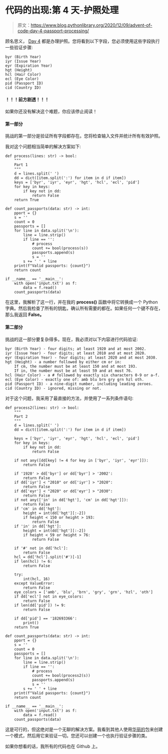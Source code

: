 # 代码的出现:第 4 天-护照处理

> 原文：<https://www.blog.pythonlibrary.org/2020/12/09/advent-of-code-day-4-passport-processing/>

顾名思义， [Day 4](https://adventofcode.com/2020/day/4) 都是办理护照。您将看到以下字段，您必须使用这些字段执行一些验证步骤:

```
byr (Birth Year)
iyr (Issue Year)
eyr (Expiration Year)
hgt (Height)
hcl (Hair Color)
ecl (Eye Color)
pid (Passport ID)
cid (Country ID)

```

#### ！！！前方剧透！！！

如果你还没有解决这个难题，你应该停止阅读！

#### 第一部分

挑战的第一部分是验证所有字段都存在。您将检查输入文件并统计所有有效护照。

我对这个问题相当简单的解决方案如下:

```
def process(lines: str) -> bool:
    """
    Part 1
    """
    d = lines.split(' ')
    dd = dict([item.split(':') for item in d if item])
    keys = ['byr', 'iyr', 'eyr', 'hgt', 'hcl', 'ecl', 'pid']
    for key in keys:
        if key not in dd:
            return False
    return True

def count_passports(data: str) -> int:
    pport = {}
    s = ''
    count = 0
    passports = []
    for line in data.split('\n'):
        line = line.strip()
        if line == '':
            # process
            count += bool(process(s))
            passports.append(s)
            s = ''
        s += ' ' + line
    print(f"Valid passports: {count}")
    return count

if __name__ == '__main__':
    with open('input.txt') as f:
        data = f.read()
    count_passports(data)
```

在这里，我解析了这一行，并在我的 **process()** 函数中将它转换成一个 Python 字典。然后我检查了所有的钥匙，确认所有需要的都在。如果任何一个键不存在，那么我返回 **False。**

#### 第二部分

挑战的这一部分要复杂得多。现在，我必须对以下内容进行代码验证:

```
byr (Birth Year) - four digits; at least 1920 and at most 2002.
iyr (Issue Year) - four digits; at least 2010 and at most 2020.
eyr (Expiration Year) - four digits; at least 2020 and at most 2030.
hgt (Height) - a number followed by either cm or in:
    If cm, the number must be at least 150 and at most 193.
    If in, the number must be at least 59 and at most 76.
hcl (Hair Color) - a # followed by exactly six characters 0-9 or a-f.
ecl (Eye Color) - exactly one of: amb blu brn gry grn hzl oth.
pid (Passport ID) - a nine-digit number, including leading zeroes.
cid (Country ID) - ignored, missing or not.

```

对于这个问题，我采用了最直接的方法，并使用了一系列条件语句:

```
def process2(lines: str) -> bool:
    """
    Part 2
    """
    d = lines.split(' ')
    dd = dict([item.split(':') for item in d if item])

    keys = ['byr', 'iyr', 'eyr', 'hgt', 'hcl', 'ecl', 'pid']
    for key in keys:
        if key not in dd:
            return False

    if not any([dd[key] != 4 for key in ['byr', 'iyr', 'eyr']]):
        return False

    if '1920' > dd['byr'] or dd['byr'] > '2002':
        return False
    if dd['iyr'] < "2010" or dd['iyr'] > "2020":
        return False
    if dd['eyr'] < "2020" or dd['eyr'] > "2030":
        return False
    if not any(['in' in dd['hgt'], 'cm' in dd['hgt']]):
        return False
    if 'cm' in dd['hgt']:
        height = int(dd['hgt'][:-2])
        if height < 150 or height > 193:
            return False
    if 'in' in dd['hgt']:
        height = int(dd['hgt'][:-2])
        if height < 59 or height > 76:
            return False

    if '#' not in dd['hcl']:
        return False
    hcl = dd['hcl'].split('#')[-1]
    if len(hcl) != 6:
        return False

    try:
        int(hcl, 16)
    except ValueError:
        return False
    eye_colors = ['amb', 'blu', 'brn', 'gry', 'grn', 'hzl', 'oth']
    if dd['ecl'] not in eye_colors:
        return False
    if len(dd['pid']) != 9:
        return False

    if dd['pid'] == '182693366':
        print()
    return True

def count_passports(data: str) -> int:
    pport = {}
    s = ''
    count = 0
    passports = []
    for line in data.split('\n'):
        line = line.strip()
        if line == '':
            # process
            count += bool(process2(s))
            passports.append(s)
            s = ''
        s += ' ' + line
    print(f"Valid passports: {count}")
    return count

if __name__ == '__main__':
    with open('input.txt') as f:
        data = f.read()
    count_passports(data)
```

这是可行的，但这绝对是一个无聊的解决方案。我看到其他人使用[华丽的](https://pypi.org/project/voluptuous/)包来创建一个模式，然后用它来验证一切。您还可以创建一个也执行验证步骤的类。

如果你想看的话，我所有的代码也在 Github 上。